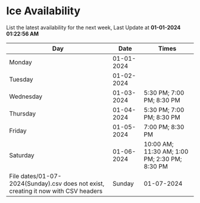 # Ice Availability

List the latest availability for the next week, Last Update at **01-01-2024 01:22:56 AM**

| Day         | Date        | Times       |
| ----------- | ----------- | ----------- |
|Monday|01-01-2024||
|Tuesday|01-02-2024||
|Wednesday|01-03-2024|5:30 PM; 7:00 PM; 8:30 PM|
|Thursday|01-04-2024|5:30 PM; 7:00 PM; 8:30 PM|
|Friday|01-05-2024|7:00 PM; 8:30 PM|
|Saturday|01-06-2024|10:00 AM; 11:30 AM; 1:00 PM; 2:30 PM; 8:30 PM|
File dates/01-07-2024(Sunday).csv does not exist, creating it now with CSV headers |Sunday|01-07-2024|10:00 AM; 11:30 AM; 1:00 PM; 2:30 PM|

